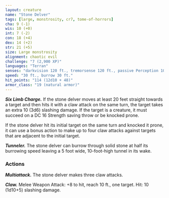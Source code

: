 ```yaml
---
layout: creature
name: "Stone Delver"
tags: [large, monstrosity, cr7, tome-of-horrors]
cha: 9 (-1)
wis: 10 (+0)
int: 7 (-2)
con: 18 (+4)
dex: 14 (+2)
str: 21 (+5)
size: Large monstrosity
alignment: chaotic evil
challenge: "7 (2,900 XP)"
languages: "Terran"
senses: "darkvision 120 ft., tremorsense 120 ft., passive Perception 10"
speed: "30 ft., burrow 30 ft."
hit_points: "114 (12d10 + 48)"
armor_class: "19 (natural armor)"
---
```


***Six Limb Charge.*** If the stone delver moves at least 20 feet straight
towards a target and then hits it with a claw attack on the same turn, the
target takes an extra 10 (3d6) slashing damage. If the target is a creature,
it must succeed on a DC 16 Strength saving throw or be knocked prone.

If the stone delver hit its initial target on the same turn and knocked it
prone, it can use a bonus action to make up to four claw attacks against
targets that are adjacent to the initial target.

***Tunneler.*** The stone delver can burrow through solid stone at half its
burrowing speed leaving a 5 foot wide, 10-foot-high tunnel in its wake.

### Actions

***Multiattack.*** The stone delver makes three claw attacks.

***Claw.*** Melee Weapon Attack: +8 to hit, reach 10 ft., one target. Hit: 10
(1d10+5) slashing damage.

